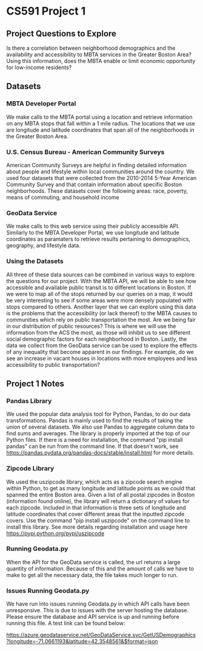 # CS591 Project 1

## Project Questions to Explore
Is there a correlation between neighborhood demographics and the availability and accessibility to MBTA services in the
Greater Boston Area? Using this information, does the MBTA enable or limit economic opportunity for low-income residents?

## Datasets
### MBTA Developer Portal
We make calls to the MBTA portal using a location and retrieve information on any MBTA stops that fall within a 1 mile radius. The 
locations that we use are longitude and latitude coordinates that span all of the neighborhoods in the Greater Boston Area. 

### U.S. Census Bureau - American Community Surveys
American Community Surveys are helpful in finding detailed information about people and lifestyle within local communities around 
the country. We used four datasets that were collected from the 2010-2014 5-Year American Community Survey and that contain information 
about specific Boston neighborhoods. These datasets cover the following areas: race, poverty, means of commuting, and household income

### GeoData Service
We make calls to this web service using their publicly accessible API. Similarly to the MBTA Developer Portal, we use longitude 
and latitude coordinates as paramaters to retrieve results pertaining to demographics, geography, and lifestyle data. 

### Using the Datasets 
All three of these data sources can be combined in various ways to explore the questions for our project. With the MBTA API, 
we will be able to see how accessible and available public transit is to different locations in Boston. If we were to map all 
of the stops returned by our queries on a map, it would be very interesting to see if some areas were more densely populated with 
stops compared to others. Another layer that we can explore using this data is the problems that the accessibility (or lack thereof) 
to the MBTA causes to communities which rely on public transportation the most.  Are we being fair in our distribution of 
public resources? This is where we will use the information from the ACS the most, as those will inhibit us to see different social 
demographic factors for each neighborhood in Boston. Lastly, the data we collect from the GeoData service can be used to explore 
the effects of any inequality that become apparent in our findings. For example, do we see an increase in vacant houses in locations 
with more employees and less accessibility to public transportation? 

## Project 1 Notes
### Pandas Library
We used the popular data analysis tool for Python, Pandas, to do our data transformations. Pandas is mainly used to find the results 
of taking the union of several datasets. We also use Pandas to aggregate column data to find sums and averages. The library is 
properly imported at the top of our Python files. If there is a need for installation, the command "pip install pandas" can be run
from the command line. If that doesn't work, see https://pandas.pydata.org/pandas-docs/stable/install.html for more details.

### Zipcode Library
We used the uszipcode library, which acts as a zipcode search engine within Python, to get as many longitude and latitude points as we could that spanned the entire Boston area. Given a list of all postal zipcodes in Boston (information found online), the library will return a dictionary of values for each zipcode. Included in that information is three sets of longitude and latitude coordinates that cover different areas that the inputted zipcode covers. Use the command "pip install uszipcode" on the command line to install this library. See more details regarding installation and usage here https://pypi.python.org/pypi/uszipcode

### Running Geodata.py
When the API for the GeoData service is called, the url returns a large quantity of information. Because of this and the amount of calls we have to make to get all the necessary data, the file takes much longer to run. 

### Issues Running Geodata.py

We have run into issues running Geodata.py in which API calls have been unresponsive. This is due to issues with the server hosting the database. Please ensure the database and API service is up and running before running this file. A test link can be found below:

https://azure.geodataservice.net/GeoDataService.svc/GetUSDemographics?longitude=-71.0661193&latitude=42.3548561&$format=json
